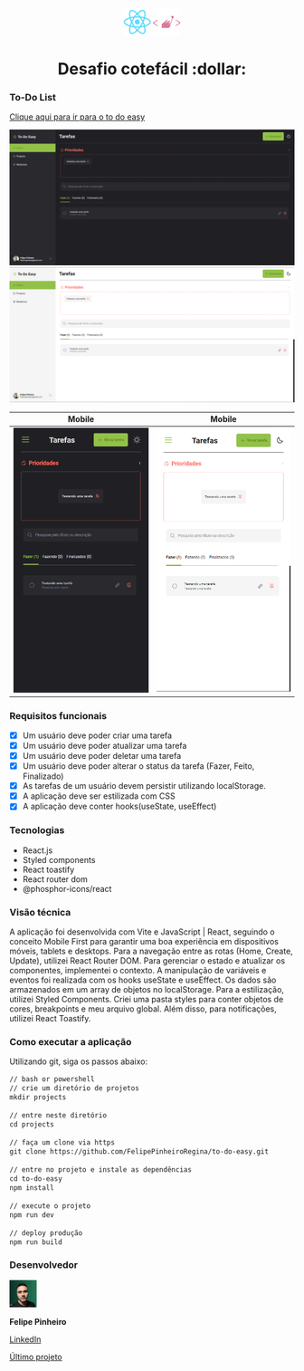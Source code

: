 <div align="center">
    <img src="./assets/react.svg" alt="React" width="48">
    <img src="./assets/styledcomponents.svg" alt="Styled" width="48">
</div>

<h1 align="center"> Desafio cotefácil :dollar:</h1>

### To-Do List

[Clique aqui para ir para o to do easy](https://to-doeasy.netlify.app/)

![HOME DARKMODE](./assets/home-darkmode.png)
![HOME DARKMODE](./assets/home-lightmode.png)

| Mobile | Mobile |
|-|-|
|![HOME DARKMODE](./assets/home-mobile-darkmode.png)|![HOME DARKMODE](./assets/home-mobile-lightmode.png)|




### Requisitos funcionais
- [x] Um usuário deve poder criar uma tarefa
- [x] Um usuário deve poder atualizar uma tarefa
- [x] Um usuário deve poder deletar uma tarefa
- [x] Um usuário deve poder alterar o status da tarefa (Fazer, Feito, Finalizado)
- [x] As tarefas de um usuário devem persistir utilizando localStorage.
- [x] A aplicação deve ser estilizada com CSS
- [x] A aplicação deve conter hooks(useState, useEffect)

### Tecnologias
- React.js
- Styled components
- React toastify
- React router dom
- @phosphor-icons/react

### Visão técnica 
A aplicação foi desenvolvida com Vite e JavaScript | React, seguindo o conceito Mobile First para garantir uma boa experiência em dispositivos móveis, tablets e desktops. Para a navegação entre as rotas (Home, Create, Update), utilizei React Router DOM. Para gerenciar o estado e atualizar os componentes, implementei o contexto. A manipulação de variáveis e eventos foi realizada com os hooks useState e useEffect. Os dados são armazenados em um array de objetos no localStorage. Para a estilização, utilizei Styled Components. Criei uma pasta styles para conter objetos de cores, breakpoints e meu arquivo global. Além disso, para notificações, utilizei React Toastify.

### Como executar a aplicação
Utilizando git, siga os passos abaixo:
```
// bash or powershell
// crie um diretório de projetos
mkdir projects

// entre neste diretório
cd projects

// faça um clone via https
git clone https://github.com/FelipePinheiroRegina/to-do-easy.git

// entre no projeto e instale as dependências
cd to-do-easy
npm install

// execute o projeto
npm run dev

// deploy produção
npm run build
```

### Desenvolvedor

 <img src="./assets/profile1.jpeg" alt="Profile" width="48">

 <strong>Felipe Pinheiro</strong>
 
 [LinkedIn](https://www.linkedin.com/in/felipe-pinheiro-002427250/)
 
 [Último projeto](https://github.com/FelipePinheiroRegina/food-explorer-frontend)
